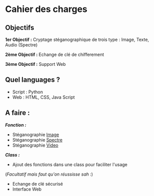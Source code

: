 # Cahier des charges 
## Objectifs
**1er Objectif :** Cryptage stéganographique de trois type : Image, Texte, Audio (Spectre) 

**2ème Objectif :** Echange de clé de chifferement

**3ème Objectif :** Support Web
 ## Quel languages ?
* Script : Python
* Web : HTML, CSS, Java Script
## A faire :
***Fonction :***
* Stéganographie [Image](./Fonctions/steg_image.py)
* Stéganographie [Spectre](./Fonctions/steg_spectre.py)
* Stéganographie [Video](./Fonctions/steg_video.py) 

***Class :***
* Ajout des fonctions dans une class pour faciliter l'usage

(*Facultatif mais faut qu'on réussisse sah* :)

* Echange de clé sécurisé 
* Interface Web 
